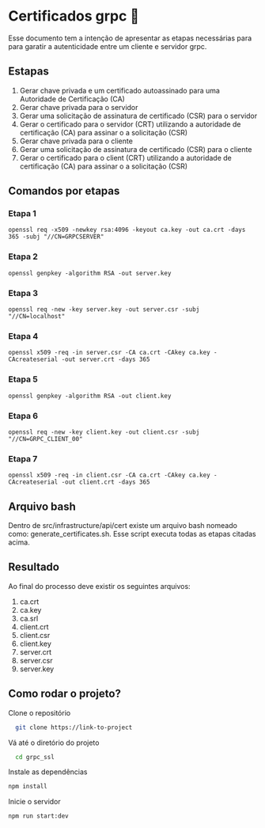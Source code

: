 
# Certificados grpc 📝  
Esse documento tem a intenção de apresentar as etapas necessárias para
para garatir a autenticidade entre um cliente e servidor grpc.

## Estapas 
1. Gerar chave privada e um certificado autoassinado para uma Autoridade de Certificação (CA) 
2. Gerar chave privada para o servidor
3. Gerar uma solicitação de assinatura de certificado (CSR) para o servidor
4. Gerar o certificado para o servidor (CRT) utilizando a autoridade de certificação (CA) para assinar o a solicitação (CSR)
5. Gerar chave privada para o cliente
6. Gerar uma solicitação de assinatura de certificado (CSR) para o cliente
7. Gerar o certificado para o client (CRT) utilizando a autoridade de certificação (CA) para assinar o a solicitação (CSR)

## Comandos por etapas  
### Etapa 1 
    openssl req -x509 -newkey rsa:4096 -keyout ca.key -out ca.crt -days 365 -subj "//CN=GRPCSERVER"
### Etapa 2 
    openssl genpkey -algorithm RSA -out server.key  
### Etapa 3 
    openssl req -new -key server.key -out server.csr -subj "//CN=localhost"
### Etapa 4
    openssl x509 -req -in server.csr -CA ca.crt -CAkey ca.key -CAcreateserial -out server.crt -days 365
### Etapa 5
    openssl genpkey -algorithm RSA -out client.key
### Etapa 6
    openssl req -new -key client.key -out client.csr -subj "//CN=GRPC_CLIENT_00"
### Etapa 7
    openssl x509 -req -in client.csr -CA ca.crt -CAkey ca.key -CAcreateserial -out client.crt -days 365

## Arquivo bash
Dentro de src/infrastructure/api/cert existe um arquivo bash nomeado como: generate_certificates.sh.
Esse script executa todas as etapas citadas acima.

## Resultado  
Ao final do processo deve existir os seguintes arquivos:
1. ca.crt
2. ca.key
3. ca.srl
4. client.crt
5. client.csr
6. client.key
7. server.crt
8. server.csr
9. server.key


 
## Como rodar o projeto?  
Clone o repositório 

~~~bash  
  git clone https://link-to-project
~~~

Vá até o diretório do projeto  

~~~bash  
  cd grpc_ssl
~~~

Instale as dependências  

~~~bash  
npm install
~~~

Inicie o servidor  

~~~bash  
npm run start:dev
~~~  
